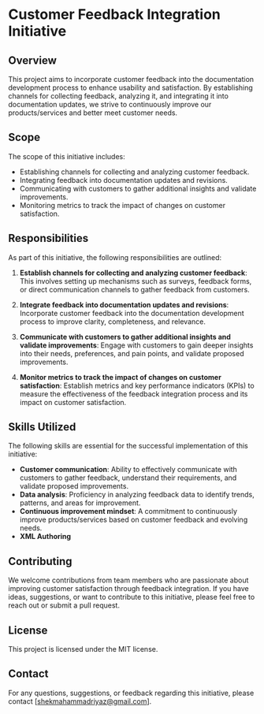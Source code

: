 # Customer Feedback Integration Initiative

## Overview

This project aims to incorporate customer feedback into the documentation development process to enhance usability and satisfaction. By establishing channels for collecting feedback, analyzing it, and integrating it into documentation updates, we strive to continuously improve our products/services and better meet customer needs.

## Scope

The scope of this initiative includes:

- Establishing channels for collecting and analyzing customer feedback.
- Integrating feedback into documentation updates and revisions.
- Communicating with customers to gather additional insights and validate improvements.
- Monitoring metrics to track the impact of changes on customer satisfaction.

## Responsibilities

As part of this initiative, the following responsibilities are outlined:

1. **Establish channels for collecting and analyzing customer feedback**: This involves setting up mechanisms such as surveys, feedback forms, or direct communication channels to gather feedback from customers.

2. **Integrate feedback into documentation updates and revisions**: Incorporate customer feedback into the documentation development process to improve clarity, completeness, and relevance.

3. **Communicate with customers to gather additional insights and validate improvements**: Engage with customers to gain deeper insights into their needs, preferences, and pain points, and validate proposed improvements.

4. **Monitor metrics to track the impact of changes on customer satisfaction**: Establish metrics and key performance indicators (KPIs) to measure the effectiveness of the feedback integration process and its impact on customer satisfaction.

## Skills Utilized

The following skills are essential for the successful implementation of this initiative:

- **Customer communication**: Ability to effectively communicate with customers to gather feedback, understand their requirements, and validate proposed improvements.
- **Data analysis**: Proficiency in analyzing feedback data to identify trends, patterns, and areas for improvement.
- **Continuous improvement mindset**: A commitment to continuously improve products/services based on customer feedback and evolving needs.
- **XML Authoring**

## Contributing

We welcome contributions from team members who are passionate about improving customer satisfaction through feedback integration. If you have ideas, suggestions, or want to contribute to this initiative, please feel free to reach out or submit a pull request.

## License

This project is licensed under the MIT license.

## Contact

For any questions, suggestions, or feedback regarding this initiative, please contact [shekmahammadriyaz@gmail.com].
